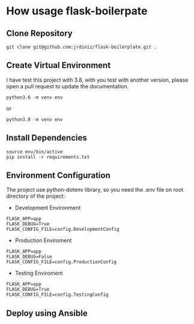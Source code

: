 # How usage flask-boilerpate

## Clone Repository

```
git clone git@github.com:jrdiniz/flask-boilerplate.git . 
```

## Create Virtual Environment

I have test this project with 3.8, with you test with another version, please open a pull request to update the documentation.

```
python3.6 -m venv env
```
or
```
python3.8 -m venv env
``` 

## Install Dependencies 

```
source env/bin/active
pip install -r requirements.txt
```

## Environment Configuration

The project use python-dotenv library, so you need the .env file on root directory of the project:

 - Development Environment 

```
FLASK_APP=app
FLASK_DEBUG=True
FLASK_CONFIG_FILE=config.DevelopmentConfig
```

 - Production Enviroment

```
FLASK_APP=app
FLASK_DEBUG=False
FLASK_CONFIG_FILE=config.ProductionConfig
```

 - Testing Enviroment

```
FLASK_APP=app
FLASK_DEBUG=True
FLASK_CONFIG_FILE=config.TestingConfig
```

## Deploy using Ansible

